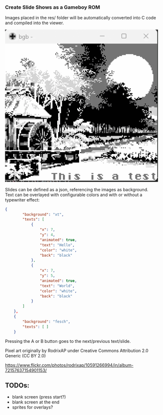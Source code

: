 
### Create Slide Shows as a Gameboy ROM

Images placed in the res/ folder will be automatically converted into C code and compiled into the viewer.

![slideshow in action](slideshow.gif)

Slides can be defined as a json, referencing the images as background. Text can be overlayed with configurable colors and with or without a typewriter effect:

~~~json
{
        "background": "xt",
        "texts": [
            {
                "x": 7,
                "y": 4,
                "animated": true,
                "text": "Hello",
                "color": "white",
                "back": "black"
            },
            {
                "x": 7,
                "y": 5,
                "animated": true,
                "text": "World",
                "color": "white",
                "back": "black"
            }
        ]
    },
    {
        "background": "fesch",
        "texts": [ ]
    }
~~~

Pressing the A or B button goes to the next/previous text/slide.

Pixel art originally by RodrixAP under Creative Commons Attribution 2.0 Generic (CC BY 2.0)

https://www.flickr.com/photos/rodrixap/10591266994/in/album-72157637154901153/

TODOs:
-
- blank screen (press start?)
- blank screen at the end
- sprites for overlays?
